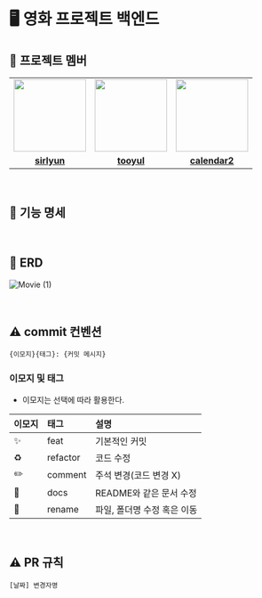 # 🖥 영화 프로젝트 백엔드


## 🤖 프로젝트 멤버

<table>
 <tr>
    <td align="center"><a href="https://github.com/sirlyun"><img src="https://avatars.githubusercontent.com/sirlyun" width="130px;" alt=""></a></td>
    <td align="center"><a href="https://github.com/tooyul"><img src="https://avatars.githubusercontent.com/tooyul" width="130px;" alt=""></a></td>
    <td align="center"><a href="https://github.com/calendar2"><img src="https://avatars.githubusercontent.com/calendar2" width="130px;" alt=""></a></td>
  </tr>
  <tr>
    <td align="center"><a href="https://github.com/sirlyun"><b>sirlyun</b></a></td>
    <td align="center"><a href="https://github.com/tooyul"><b>tooyul</b></a></td>
    <td align="center"><a href="https://github.com/calendar2"><b>calendar2</b></a></td>
  </tr>
</table>

<br/>


## 📌 기능 명세

<br/>

## 💾 ERD

![Movie (1)](https://github.com/movie-team/BackEnd/assets/116432941/204367eb-8e96-4786-9aca-c8ad609e81c6)

<br/>

## ⚠️ commit 컨벤션

```
{이모지}{태그}: {커밋 메시지}
```

### 이모지 및 태그

- 이모지는 선택에 따라 활용한다.

| 이모지 | 태그       | 설명                      |
|:----|:---------|:------------------------|
| ✨   | feat    | 기본적인 커밋             |
| ♻️  | refactor | 코드 수정                |
| ✏️  | comment  | 주석 변경(코드 변경 X) |
| 📝  | docs     | README와 같은 문서 수정        |
| 🚚  | rename   | 파일, 폴더명 수정 혹은 이동        |


<br/>

## ⚠️ PR 규칙

```
[날짜] 변경자명
```


<br/>

